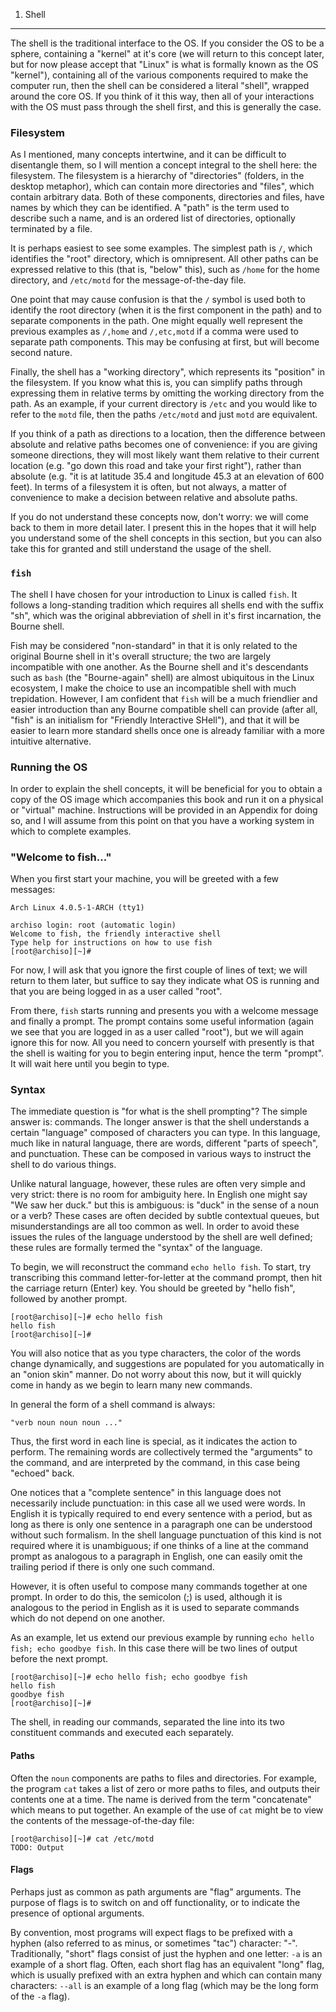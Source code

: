 1. Shell
--------

The shell is the traditional interface to the OS. If you consider the OS to be
a sphere, containing a "kernel" at it's core (we will return to this concept
later, but for now please accept that "Linux" is what is formally known as the
OS "kernel"), containing all of the various components required to make the
computer run, then the shell can be considered a literal "shell", wrapped
around the core OS. If you think of it this way, then all of your interactions
with the OS must pass through the shell first, and this is generally the case.

### Filesystem ###

As I mentioned, many concepts intertwine, and it can be difficult to
disentangle them, so I will mention a concept integral to the shell here: the
filesystem. The filesystem is a hierarchy of "directories" (folders, in the
desktop metaphor), which can contain more directories and "files", which
contain arbitrary data. Both of these components, directories and files, have
names by which they can be identified. A "path" is the term used to describe
such a name, and is an ordered list of directories, optionally terminated by a
file.

It is perhaps easiest to see some examples. The simplest path is `/`, which
identifies the "root" directory, which is omnipresent. All other paths can
be expressed relative to this (that is, "below" this), such as `/home` for
the home directory, and `/etc/motd` for the message-of-the-day file.

One point that may cause confusion is that the `/` symbol is used both to
identify the root directory (when it is the first component in the path) and to
separate components in the path. One might equally well represent the previous
examples as `/,home` and `/,etc,motd` if a comma were used to separate path
components. This may be confusing at first, but will become second nature.

Finally, the shell has a "working directory", which represents its "position"
in the filesystem. If you know what this is, you can simplify paths through
expressing them in relative terms by omitting the working directory from
the path. As an example, if your current directory is `/etc` and you would like
to refer to the `motd` file, then the paths `/etc/motd` and just `motd` are
equivalent.

If you think of a path as directions to a location, then the difference between
absolute and relative paths becomes one of convenience: if you are giving
someone directions, they will most likely want them relative to their current
location (e.g. "go down this road and take your first right"), rather than
absolute (e.g. "it is at latitude 35.4 and longitude 45.3 at an elevation of
600 feet). In terms of a filesystem it is often, but not always, a matter of
convenience to make a decision between relative and absolute paths.

If you do not understand these concepts now, don't worry: we will come back to
them in more detail later. I present this in the hopes that it will help you
understand some of the shell concepts in this section, but you can also take
this for granted and still understand the usage of the shell.

### `fish` ###

The shell I have chosen for your introduction to Linux is called `fish`. It
follows a long-standing tradition which requires all shells end with the
suffix "sh", which was the original abbreviation of *sh*ell in it's first
incarnation, the Bourne shell.

Fish may be considered "non-standard" in that it is only related to the
original Bourne shell in it's overall structure; the two are largely
incompatible with one another. As the Bourne shell and it's descendants
such as `bash` (the "Bourne-again" shell) are almost ubiquitous in the Linux
ecosystem, I make the choice to use an incompatible shell with much
trepidation. However, I am confident that `fish` will be a much friendlier
and easier introduction than any Bourne compatible shell can provide (after all,
"fish" is an initialism for "Friendly Interactive SHell"), and that it will
be easier to learn more standard shells once one is already familiar with
a more intuitive alternative.

### Running the OS ###

In order to explain the shell concepts, it will be beneficial for you to obtain
a copy of the OS image which accompanies this book and run it on a physical
or "virtual" machine. Instructions will be provided in an Appendix for doing
so, and I will assume from this point on that you have a working system
in which to complete examples.

### "Welcome to fish..." ###

When you first start your machine, you will be greeted with a few messages:

    Arch Linux 4.0.5-1-ARCH (tty1)

    archiso login: root (automatic login)
    Welcome to fish, the friendly interactive shell
    Type help for instructions on how to use fish
    [root@archiso][~]#

For now, I will ask that you ignore the first couple of lines of text; we will
return to them later, but suffice to say they indicate what OS is running
and that you are being logged in as a user called "root".

From there, `fish` starts running and presents you with a welcome message and
finally a prompt. The prompt contains some useful information (again we see
that you are logged in as a user called "root"), but we will again ignore this
for now. All you need to concern yourself with presently is that the shell is
waiting for you to begin entering input, hence the term "prompt". It will wait
here until you begin to type.

### Syntax ###

The immediate question is "for what is the shell prompting"? The simple answer
is: commands. The longer answer is that the shell understands a certain
"language" composed of characters you can type. In this language, much like in
natural language, there are words, different "parts of speech", and
punctuation. These can be composed in various ways to instruct the shell to
do various things.

Unlike natural language, however, these rules are often very simple and very
strict: there is no room for ambiguity here. In English one might say
"We saw her duck." but this is ambiguous: is "duck" in the sense of a noun
or a verb? These cases are often decided by subtle contextual queues, but
misunderstandings are all too common as well. In order to avoid these issues
the rules of the language understood by the shell are well defined; these
rules are formally termed the "syntax" of the language.

To begin, we will reconstruct the command `echo hello fish`. To start, try
transcribing this command letter-for-letter at the command prompt, then hit the
carriage return (Enter) key. You should be greeted by "hello fish", followed
by another prompt.

    [root@archiso][~]# echo hello fish
    hello fish
    [root@archiso][~]#

You will also notice that as you type characters, the color of the words change
dynamically, and suggestions are populated for you automatically in an "onion
skin" manner. Do not worry about this now, but it will quickly come in handy
as we begin to learn many new commands.

In general the form of a shell command is always:

    "verb noun noun noun ..."

Thus, the first word in each line is special, as it indicates the action to
perform. The remaining words are collectively termed the "arguments" to
the command, and are interpreted by the command, in this case being "echoed"
back.

One notices that a "complete sentence" in this language does not necessarily
include punctuation: in this case all we used were words. In English it is
typically required to end every sentence with a period, but as long as there is
only one sentence in a paragraph one can be understood without such formalism.
In the shell language punctuation of this kind is not required where it is
unambiguous; if one thinks of a line at the command prompt as analogous to a
paragraph in English, one can easily omit the trailing period if there is only
one such command.

However, it is often useful to compose many commands together at one prompt. In
order to do this, the semicolon (;) is used, although it is analogous to the
period in English as it is used to separate commands which do not depend on one
another.

As an example, let us extend our previous example by running `echo hello fish;
echo goodbye fish`. In this case there will be two lines of output before
the next prompt.

    [root@archiso][~]# echo hello fish; echo goodbye fish
    hello fish
    goodbye fish
    [root@archiso][~]#

The shell, in reading our commands, separated the line into its two constituent
commands and executed each separately.

#### Paths ####

Often the `noun` components are paths to files and directories. For example,
the program `cat` takes a list of zero or more paths to files, and outputs
their contents one at a time. The name is derived from the term "concatenate"
which means to put together. An example of the use of `cat` might be
to view the contents of the message-of-the-day file:

    [root@archiso][~]# cat /etc/motd
    TODO: Output

#### Flags ####

Perhaps just as common as path arguments are "flag" arguments. The purpose of
flags is to switch on and off functionality, or to indicate the presence of
optional arguments.

By convention, most programs will expect flags to be prefixed with a hyphen
(also referred to as minus, or sometimes "tac") character: "-". Traditionally,
"short" flags consist of just the hyphen and one letter: `-a` is an example of
a short flag. Often, each short flag has an equivalent "long" flag, which is
usually prefixed with an extra hyphen and which can contain many characters:
`--all` is an example of a long flag (which may be the long form of the `-a`
flag).
